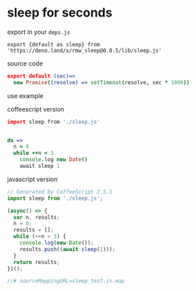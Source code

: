 <!-- 本文件由 ./readme.make.md 自动生成，请不要直接修改此文件 -->

# sleep for seconds

export in your `deps.js`

```
export {default as sleep} from 'https://deno.land/x/rmw_sleep@0.0.5/lib/sleep.js'
```

source code

```coffee
export default (sec)=>
  new Promise((resolve) => setTimeout(resolve, sec * 1000))


```

use example

coffeescript version

```coffee
import sleep from './sleep.js'


do =>
  n = 0
  while ++n < 3
    console.log new Date()
    await sleep 1

```


javascript version

```javascript
// Generated by CoffeeScript 2.5.1
import sleep from './sleep.js';

(async() => {
  var n, results;
  n = 0;
  results = [];
  while (++n < 3) {
    console.log(new Date());
    results.push((await sleep(1)));
  }
  return results;
})();

//# sourceMappingURL=sleep_test.js.map

```
